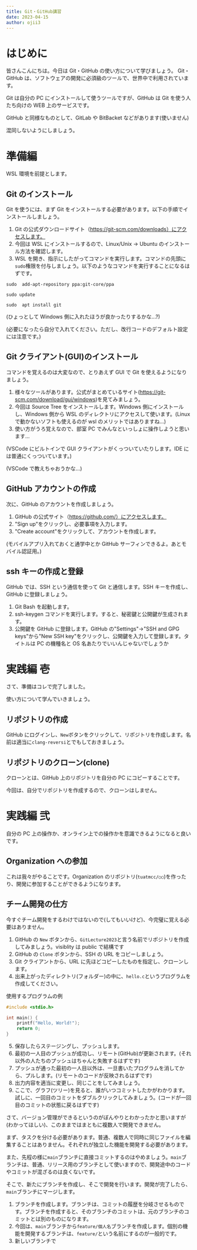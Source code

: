 ```yaml
---
title: Git・GitHub講習
date: 2023-04-15
author: ojii3
---
```


# はじめに

皆さんこんにちは。今日は Git・GitHub の使い方について学びましょう。
Git・GitHub は、ソフトウェアの開発に必須級のツールで、世界中で利用されています。

Git は自分の PC にインストールして使うツールですが、GitHub は Git を使う人たち向けの WEB 上のサービスです。

GitHub と同様なものとして、GitLab や BitBacket などがあります(使いません)

混同しないようにしましょう。

# 準備編

WSL 環境を前提とします。

## Git のインストール

Git を使うには、まず Git をインストールする必要があります。以下の手順でインストールしましょう。

1. Git の公式ダウンロードサイト（https://git-scm.com/downloads）にアクセスします。
2. 今回は WSL にインストールするので、Linux/Unix → Ubuntu のインストール方法を確認します。
3. WSL を開き、指示にしたがってコマンドを実行します。コマンドの先頭に`sudo`権限を付与しましょう。以下のようなコマンドを実行することになるはずです。

```shell: bash
sudo  add-apt-repository ppa:git-core/ppa
```

```shell: bash
sudo update
```

```shell: bash
sudo  apt install git
```

(ひょっとして Windows 側に入れたほうが良かったりするかな...?)

(必要になったら自分で入れてください。ただし、改行コードのデフォルト設定には注意です。)

## Git クライアント(GUI)のインストール

コマンドを覚えるのは大変なので、とりあえず GUI で Git を使えるようになりましょう。

1. 様々なツールがあります。公式がまとめているサイト(https://git-scm.com/download/gui/windows)を見てみましょう。
2. 今回は Source Tree をインストールします。Windows 側にインストールし、Windows 側から WSL のディレクトリにアクセスして使います。(Linux で動かないソフトも使えるのが wsl のメリットではありますね...)
3. 使い方がうろ覚えなので、部室 PC でみんなといっしょに操作しようと思います...

(VSCode にビルトインで GUI クライアントがくっついていたりします。IDE には普通にくっついています。)

(VSCode で教えちゃおうかな...)

## GitHub アカウントの作成

次に、GitHub のアカウントを作成しましょう。

1. GitHub の公式サイト（https://github.com/）にアクセスします。
2. "Sign up"をクリックし、必要事項を入力します。
3. "Create account"をクリックして、アカウントを作成します。

(モバイルアプリ入れておくと通学中とか GitHub サーフィンできるよ。あとモバイル認証用。)

## ssh キーの作成と登録

GitHub では、SSH という通信を使って Git と通信します。SSH キーを作成し、GitHub に登録しましょう。

1. Git Bash を起動します。
2. ssh-keygen コマンドを実行します。すると、秘密鍵と公開鍵が生成されます。
3. 公開鍵を GitHub に登録します。GitHub の"Settings"→"SSH and GPG keys"から"New SSH key"をクリックし、公開鍵を入力して登録します。タイトルは PC の機種名と OS 名あたりでいいんじゃないでしょうか

# 実践編 壱

さて、準備はコレで完了しました。

使い方について学んでいきましょう。

## リポジトリの作成

GitHub にログインし、`New`ボタンをクリックして、リポジトリを作成します。名前は適当に`clang-reversi`とでもしておきましょう。

## リポジトリのクローン(clone)

クローンとは、GitHub 上のリポジトリを自分の PC にコピーすることです。

今回は、自分でリポジトリを作成するので、クローンはしません。

# 実践編 弐

自分の PC 上の操作か、オンライン上での操作かを意識できるようになると良いです。

## Organization への参加

これは我々がやることです。Organization のリポジトリ(`tuatmcc/○○`)を作ったり、開発に参加することができるようになります。

## チーム開発の仕方

今すぐチーム開発をするわけではないので(してもいいけど)、今完璧に覚える必要はありません。

1. GitHub の `New` ボタンから、`GitLecture2023`と言う名前でリポジトリを作成してみましょう。visiblity は public で結構です
2. GitHub の `Clone` ボタンから、SSH の URL をコピーしましょう。
3. Git クライアントから、URL に先ほどコピーしたものを指定し、クローンします。
4. 出来上がったディレクトリ(フォルダー)の中に、`hello.c`というプログラムを作成してください。

使用するプログラムの例

```c :hello.c
#include <stdio.h>

int main() {
    printf("Hello, World!");
    return 0;
}
```

5. 保存したらステージングし、プッシュします。
6. 最初の一人目のプッシュが成功し、リモート(GitHub)が更新されます。(それ以外の人たちのプッシュはちゃんと失敗するはずです)
7. プッシュが通った最初の一人目以外は、一旦書いたプログラムを消してから、プルします。(リモートのコードが反映されるはずです)
8. 出力内容を適当に変更し、同じことをしてみましょう。
9. ここで、グラフ(ツリー)を見ると、誰がいつコミットしたかがわかります。試しに、一回目のコミットをダブルクリックしてみましょう。(コードが一回目のコミットの状態に戻るはずです)

さて、バージョン管理ができるというのがぼんやりとわかったかと思いますが(わかってほしい)、このままではまともに複数人で開発できません。

まず、タスクを分ける必要があります。普通、複数人で同時に同じファイルを編集することはありません。それぞれが独立した機能を開発する必要があります。

また、先程の様に`main`ブランチに直接コミットするのはやめましょう。`main`ブランチは、普通、リリース用のブランチとして使いますので、開発途中のコードやコミットが混ざるのは良くないです。

そこで、新たにブランチを作成し、そこで開発を行います。開発が完了したら、`main`ブランチにマージします。

1. ブランチを作成します。ブランチは、コミットの履歴を分岐させるものです。ブランチを作成すると、そのブランチのコミットは、元のブランチのコミットとは別のものになります。
2. 今回は、`main`ブランチから`feature/個人名`ブランチを作成します。個別の機能を開発するブランチは、`feature/`という名前にするのが一般的です。
3. 新しいブランチで
